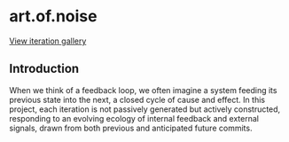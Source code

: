 # art.of.noise

[View iteration gallery](https://operatorjen.github.io/art.of.noise)

## Introduction
When we think of a feedback loop, we often imagine a system feeding its previous state into the next, a closed cycle of cause and effect. In this project, each iteration is not passively generated but actively constructed, responding to an evolving ecology of internal feedback and external signals, drawn from both previous and anticipated future commits.
